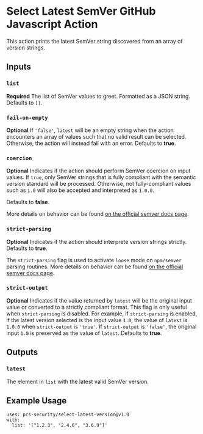 # Select Latest SemVer GitHub Javascript Action

This action prints the latest SemVer string discovered from an array of version strings.

## Inputs

### `list`

**Required** The list of SemVer values to greet. Formatted as a JSON string. 
Defaults to `[]`.

### `fail-on-empty`

**Optional** If `'false'`, `latest` will be an empty string when the action encounters an array of values such that no valid result can be selected. Otherwise, the action will instead fail with an error.
Defaults to **true**.

### `coercion`

**Optional** Indicates if the action should perform SemVer coercion on input values. If `true`, only SemVer strings that is fully compliant with the semantic version standard will be processed. Otherwise, not fully-compliant values such as `1.0` will also be accepted and interpreted as `1.0.0`.

Defaults to **false**.

More details on behavior can be found [on the official semver docs page](https://docs.npmjs.com/cli/v6/using-npm/semver#coercion).

### `strict-parsing`

**Optional** Indicates if the action should interprete version strings strictly. 
Defaults to **true**.

The `strict-parsing` flag is used to activate `loose` mode on `npm/semver` parsing routines.
More details on behavior can be found [on the official semver docs page](https://docs.npmjs.com/cli/v6/using-npm/semver#functions).

### `strict-output`

**Optional** Indicates if the value returned by `latest` will be the original input value or converted to a strictly compliant format.
This flag is only useful when `strict-parsing` is disabled.
For example, if `strict-parsing` is enabled, if the latest version selected is the input value `1.0`, the value of `latest` is `1.0.0` when `strict-output` is `'true'`. If `strict-output` is `'false'`, the original input `1.0` is preserved as the value of `latest`.
Defaults to **true**.


## Outputs

### `latest`

The element in `list` with the latest valid SemVer version.

## Example Usage

```
uses: pcs-security/select-latest-version@v1.0
with:
  list: '["1.2.3", "2.4.6", "3.6.9"]'
```